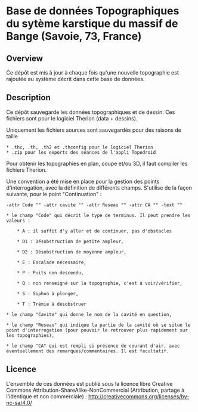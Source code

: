 Base de données Topographiques du sytème karstique du massif de Bange (Savoie, 73, France)
===============================================================================================

Overview
--------

Ce dépôt est mis à jour à chaque fois qu'une nouvelle topographie est rajoutée au système décrit dans cette base de données.

Description
-----------

Ce dépôt sauvegarde les données topographiques et de dessin. Ces fichiers sont pour le logiciel Therion (data + dessins).

Uniquement les fichiers sources sont sauvegardés pour des raisons de taille
	
	* .thc, .th, .th2 et .thconfig pour le logiciel Therion
    * .zip pour les exports des séances de l'appli Topodroid
	
Pour obtenir les topographies en plan, coupe et/ou 3D, il faut compiler les fichiers Therion.


Une convention a été mise en place pour la gestion des points d'interrogation, avec la définition de différents champs.
S'utilise de la façon suivante, pour le point "Continuation" : 
    
    -attr Code "" -attr cavite "" -attr Reseau "" -attr CA "" -text ""

	* le champ "Code" qui décrit le type de terminus. Il peut prendre les valeurs : 
	
		* A : il suffit d'y aller et de continuer, pas d'obstacles
		
		* D1 : Désobstruction de petite ampleur, 

        * D2 : Désobstruction de moyenne ampleur,
		
		* E : Escalade nécessaire, 
		
		* P : Puits non descendu,
		
		* Q : non renseigné sur la topographie, c'est à voir/vérifier,
		
		* S : Siphon à plonger, 
		
		* T : Trémie à désobstruer
	
	* le champ "Cavite" qui donne le nom de la cavité en question,
	
	* le champ "Reseau" qui indique la partie de la cavité où se situe le point d'interrogation (pour pouvoir le retrouver plus rapidement sur les topographies),
	
	* le champ "CA" qui est rempli si présence de courant d'air, avec éventuellement des remarques/commentaires. Il est facultatif.

Licence
-------

L'ensemble de ces données est publié sous la licence libre Creative Commons Attribution-ShareAlike-NonCommercial (Attribution, partage à l'identique et non commerciale) :
	http://creativecommons.org/licenses/by-nc-sa/4.0/